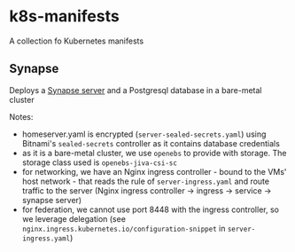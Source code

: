# k8s-manifests

A collection fo Kubernetes manifests

## Synapse

Deploys a [Synapse server](https://github.com/matrix-org/synapse) and a Postgresql database in a bare-metal cluster

Notes:
* homeserver.yaml is encrypted (`server-sealed-secrets.yaml`) using Bitnami's `sealed-secrets` controller as it contains database credentials
* as it is a bare-metal cluster, we use `openebs` to provide with storage. The storage class used is `openebs-jiva-csi-sc`
* for networking, we have an Nginx ingress controller - bound to the VMs' host network - that reads the rule of `server-ingress.yaml` and route traffic to the server (Nginx ingress controller -> ingress -> service -> synapse server)
* for federation, we cannot use port 8448 with the ingress controller, so we leverage delegation (see `nginx.ingress.kubernetes.io/configuration-snippet` in `server-ingress.yaml`)